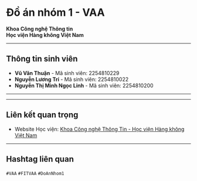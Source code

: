 # Đồ án nhóm 1 - VAA  
**Khoa Công nghệ Thông tin**  
**Học viện Hàng không Việt Nam**  

---

## Thông tin sinh viên
- **Vũ Văn Thuận** - Mã sinh viên: 2254810229  
- **Nguyễn Lương Trí** - Mã sinh viên: 2254810022  
- **Nguyễn Thị Minh Ngọc Linh** - Mã sinh viên: 2254810200  

---

---

## Liên kết quan trọng
- Website Học viện: [Khoa Công nghệ Thông Tin - Học viện Hàng không Việt Nam](https://fitvaa.edu.vn/Public/Student/ViewCate/Khoa_Cong_Nghe_Thong_Tin_Hoc_Vien_Hang_khong_Viet_Nam/KHF@5893.VAA)  

---

## Hashtag liên quan
`#VAA` `#FITVAA` `#DoAnNhom1`  
